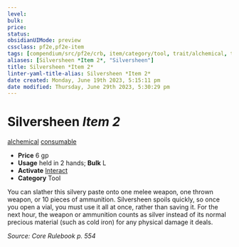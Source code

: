 ```yaml
---
level:
bulk:
price:
status:
obsidianUIMode: preview
cssclass: pf2e,pf2e-item
tags: [compendium/src/pf2e/crb, item/category/tool, trait/alchemical, trait/consumable]
aliases: [Silversheen *Item 2*, "Silversheen"]
title: Silversheen *Item 2*
linter-yaml-title-alias: Silversheen *Item 2*
date created: Monday, June 19th 2023, 5:15:11 pm
date modified: Thursday, June 29th 2023, 5:30:29 pm
---
```


# Silversheen *Item 2*

[alchemical](rules/traits/alchemical.md) [consumable](rules/traits/consumable.md)  

- **Price** 6 gp
- **Usage** held in 2 hands; **Bulk** L
- **Activate** [Interact](rules/actions/interact.md)
- **Category** Tool

You can slather this silvery paste onto one melee weapon, one thrown weapon, or 10 pieces of ammunition. Silversheen spoils quickly, so once you open a vial, you must use it all at once, rather than saving it. For the next hour, the weapon or ammunition counts as silver instead of its normal precious material (such as cold iron) for any physical damage it deals.

*Source: Core Rulebook p. 554*
